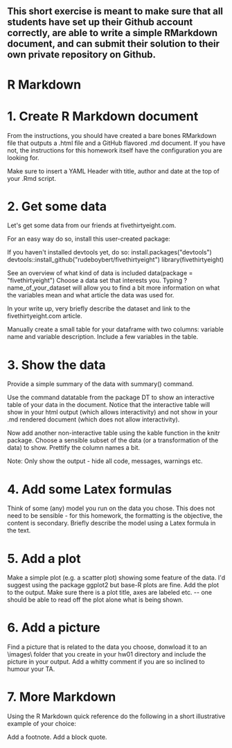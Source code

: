## This short exercise is meant to make sure that all students have set up their Github account correctly, are able to write a simple RMarkdown document, and can submit their solution to their own private repository on Github.

# R Markdown
# 1. Create R Markdown document
From the instructions, you should have created a bare bones RMarkdown file that outputs a .html file and a GitHub flavored .md document. If you have not, the instructions for this homework itself have the configuration you are looking for.

Make sure to insert a YAML Header with title, author and date at the top of your .Rmd script.

# 2. Get some data
Let's get some data from our friends at fivethirtyeight.com.

For an easy way do so, install this user-created package:

If you haven't installed devtools yet, do so:
install.packages("devtools")
devtools::install_github("rudeboybert/fivethirtyeight")
library(fivethirtyeight)

See an overview of what kind of data is included
data(package = "fivethirtyeight")
Choose a data set that interests you. Typing ?name_of_your_dataset will allow you to find a bit more information on what the variables mean and what article the data was used for.

In your write up, very briefly describe the dataset and link to the fivethirtyeight.com article.

Manually create a small table for your dataframe with two columns: variable name and variable description. Include a few variables in the table.

# 3. Show the data
Provide a simple summary of the data with summary() command.

Use the command datatable from the package DT to show an interactive table of your data in the document. Notice that the interactive table will show in your html output (which allows interactivity) and not show in your .md rendered document (which does not allow interactivity).

Now add another non-interactive table using the kable function in the knitr package. Choose a sensible subset of the data (or a transformation of the data) to show. Prettify the column names a bit.

Note: Only show the output - hide all code, messages, warnings etc.

# 4. Add some Latex formulas
Think of some (any) model you run on the data you chose. This does not need to be sensible - for this homework, the formatting is the objective, the content is secondary. Briefly describe the model using a Latex formula in the text.

# 5. Add a plot
Make a simple plot (e.g. a scatter plot) showing some feature of the data. I'd suggest using the package ggplot2 but base-R plots are fine. Add the plot to the output. Make sure there is a plot title, axes are labeled etc. -- one should be able to read off the plot alone what is being shown.

# 6. Add a picture
Find a picture that is related to the data you choose, donwload it to an \images\ folder that you create in your hw01 directory and include the picture in your output. Add a whitty comment if you are so inclined to humour your TA.

# 7. More Markdown
Using the R Markdown quick reference do the following in a short illustrative example of your choice:

Add a footnote.
Add a block quote.
